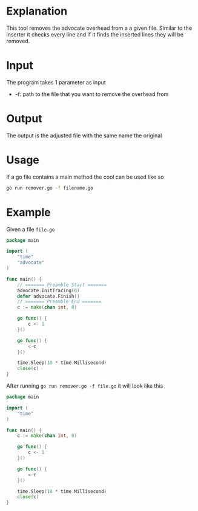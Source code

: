 # Explanation
This tool removes the advocate overhead from a a given file. 
Similar to the inserter it checks every line and if it finds the inserted lines they will be removed.

# Input
The program takes 1 parameter as input
- -f: path to the file that you want to remove the overhead from

# Output
The output is the adjusted file with the same name the original
# Usage
If a go file contains a main method the cool can be used like so
```sh
go run remover.go -f filename.go
```
# Example
Given a file `file.go`
```go
package main

import (
	"time"
	"advocate"
)

func main() {
	// ======= Preamble Start =======
	advocate.InitTracing(0)
	defer advocate.Finish()
	// ======= Preamble End =======
	c := make(chan int, 0)

	go func() {
		c <- 1
	}()

	go func() {
		<-c
	}()

	time.Sleep(10 * time.Millisecond)
	close(c)
}
```
After running `go run remover.go -f file.go` it will look like this
```go
package main

import (
	"time"
)

func main() {
	c := make(chan int, 0)

	go func() {
		c <- 1
	}()

	go func() {
		<-c
	}()

	time.Sleep(10 * time.Millisecond)
	close(c)
}
```